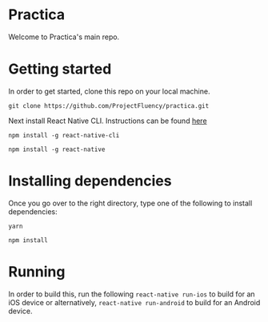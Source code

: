 # Practica

Welcome to Practica's main repo.

# Getting started
In order to get started, clone this repo on your local machine.

`git clone https://github.com/ProjectFluency/practica.git`

Next install React Native CLI. Instructions can be found [here](https://www.npmjs.com/package/react-native-cli)

`npm install -g react-native-cli`

`npm install -g react-native`

# Installing dependencies
Once you go over to the right directory, type one of the following to install dependencies:

`yarn`

`npm install`

# Running
In order to build this, run the following
`react-native run-ios` to build for an iOS device or alternatively, 
`react-native run-android` to build for an Android device.
